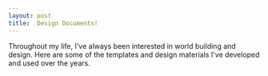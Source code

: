 ```yaml
---
layout: post
title:  Design Documents!
---
```


Throughout my life, I've always been interested in world building and design. Here are some of the templates and design materials I've developed and used over the years.
